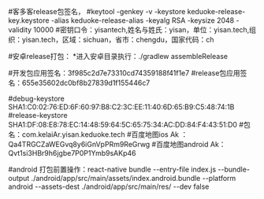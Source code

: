 
#客多客release包签名，
#keytool -genkey -v -keystore keduoke-release-key.keystore  -alias keduoke-release-alias -keyalg RSA -keysize 2048 -validity 10000
#密钥口令：yisantech,姓名与姓氏：yisan，单位：yisan.tech,组织：yisan.tech，区域：sichuan，省市：chengdu，国家代码：ch

#安卓release打包：
*进入安卓目录执行：./gradlew assembleRelease


#开发包应用签名：3f985c2d7e73310cd74359188f41f1e7
#release包应用签名：655e35602dc0bf8b27839d1f155446c7

#debug-keystore SHA1:C0:02:76:ED:6F:60:97:B8:C2:3C:EE:11:40:6D:65:B9:C5:48:74:1B
#release-keystore SHA1:DF:08:E8:78:EC:14:48:59:64:5C:65:75:34:AC:DD:84:F4:43:51:D0
#包名：com.kelaiAr.yisan.keduoke.tech
#百度地图ios Ak ：Qa4TRGCZaWEGvq8y6iGnVpPRm9ReGrwg
#百度地图android Ak：Qvt1si3HBr9h6jgbe7P0P1Ymb9sAKp46


#android 打包前置操作：react-native bundle --entry-file index.js --bundle-output ./android/app/src/main/assets/index.android.bundle --platform android --assets-dest ./android/app/src/main/res/ --dev false